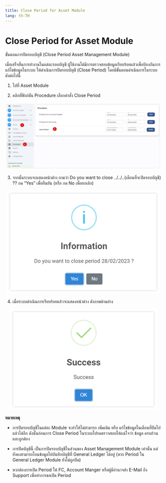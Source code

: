 ```yaml
---
title: Close Period for Asset Module
lang: th-TH
---
```


# Close Period for Asset Module

ขั้นตอนการปิดรอบบัญชี (Close Period Asset Management Module)

เมื่อเสร็จสิ้นการทำงานในแต่ละรอบบัญชี ผู้ใช้งานได้มีการตรวจสอบข้อมูลเรียบร้อยแล้วเพื่อป้องกันการแก้ไขข้อมูลในระบบ ให้ดำเนินการปิดรอบบัญชี (Close Period) โดยมีขั้นตอนดำเนินการในระบบ ดังต่อไปนี้

1. ไปที่ Asset Module

2. คลิกที่ฟังก์ชัน Procedure เลือกคำสั่ง Close Period

![alt text](image-54.png)

3. จากนั้นระบบจะแสดงหน้าต่าง ถามว่า Do you want to close ../../..(เดือนที่จะปิดรอบบัญชี) ?? กด “Yes” เพื่อยืนยัน (หรือ กด No เพื่อยกเลิก)

<p align="center">
    <img src="./image-55.png"  />
</p>

4. เมื่อระบบดำเนินการเรียบร้อยแล้วจะแสดงหน้าต่าง ดังภาพด้านล่าง

<p align="center">
    <img src="./image-3.png"  />
</p>

**หมายเหตุ**

- การปิดรอบบัญชีในแต่ละ Module จะทำให้ไม่สามารถ เพิ่มเติม หรือ แก้ไขข้อมูลในเดือนที่ปิดไปแล้วได้อีก ดังนั้นก่อนการ Close Period ในระบบโปรดตรวจสอบให้แน่ใจว่า ข้อมูล ครบถ้วนและถูกต้อง

- การปิดบัญชีนี้ เป็นการปิดรอบบัญชีในส่วนของ Asset Management Module เท่านั้น แต่ยังคงสามารถโอนข้อมูลไปบันทึกบัญชีที่ General Ledger ได้อยู่ (หาก Period ใน General Ledger Module ยังไม่ถูกปิด)

- หากต้องการเปิด Period ให้ FC, Account Manger หรือผู้มีอำนาจส่ง E-Mail ถึง Support เพื่อทำการขอเปิด Period
